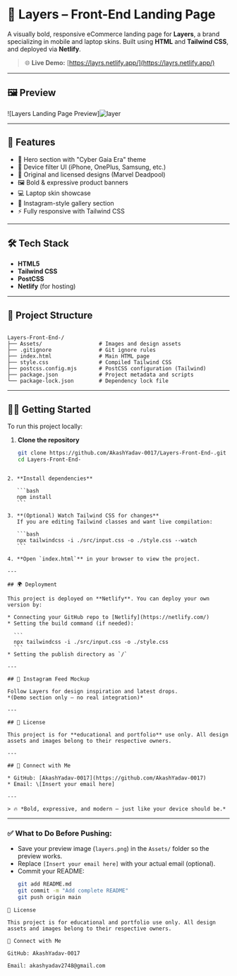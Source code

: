 # 📱 Layers – Front-End Landing Page

A visually bold, responsive eCommerce landing page for **Layers**, a brand specializing in mobile and laptop skins. Built using **HTML** and **Tailwind CSS**, and deployed via **Netlify**.

> 🌐 **Live Demo:** [https://layrs.netlify.app/](https://layrs.netlify.app/)

---

## 🖼️ Preview

![Layers Landing Page Preview]![layer](https://github.com/user-attachments/assets/765207bc-98e7-410d-8a28-502f8eb4bace)


---

## 🚀 Features

- 📱 Hero section with "Cyber Gaia Era" theme
- 🎯 Device filter UI (iPhone, OnePlus, Samsung, etc.)
- 🎨 Original and licensed designs (Marvel Deadpool)
- 🖼️ Bold & expressive product banners
- 💻 Laptop skin showcase
- 📸 Instagram-style gallery section
- ⚡ Fully responsive with Tailwind CSS

---

## 🛠 Tech Stack

- **HTML5**
- **Tailwind CSS**
- **PostCSS**
- **Netlify** (for hosting)

---

## 📁 Project Structure

```

Layers-Front-End-/
├── Assets/                  # Images and design assets
├── .gitignore               # Git ignore rules
├── index.html               # Main HTML page
├── style.css                # Compiled Tailwind CSS
├── postcss.config.mjs       # PostCSS configuration (Tailwind)
├── package.json             # Project metadata and scripts
└── package-lock.json        # Dependency lock file

````

---

## 🧑‍💻 Getting Started

To run this project locally:

1. **Clone the repository**
   ```bash
   git clone https://github.com/AkashYadav-0017/Layers-Front-End-.git
   cd Layers-Front-End-
````

2. **Install dependencies**

   ```bash
   npm install
   ```

3. **(Optional) Watch Tailwind CSS for changes**
   If you are editing Tailwind classes and want live compilation:

   ```bash
   npx tailwindcss -i ./src/input.css -o ./style.css --watch
   ```

4. **Open `index.html`** in your browser to view the project.

---

## 🌍 Deployment

This project is deployed on **Netlify**. You can deploy your own version by:

* Connecting your GitHub repo to [Netlify](https://netlify.com/)
* Setting the build command (if needed):

  ```
  npx tailwindcss -i ./src/input.css -o ./style.css
  ```
* Setting the publish directory as `/`

---

## 📸 Instagram Feed Mockup

Follow Layers for design inspiration and latest drops.
*(Demo section only – no real integration)*

---

## 📜 License

This project is for **educational and portfolio** use only. All design assets and images belong to their respective owners.

---

## 👋 Connect with Me

* GitHub: [AkashYadav-0017](https://github.com/AkashYadav-0017)
* Email: \[Insert your email here]

---

> 🔥 *Bold, expressive, and modern – just like your device should be.*

````

---

### ✅ What to Do Before Pushing:

- Save your preview image (`layers.png`) in the `Assets/` folder so the preview works.
- Replace `[Insert your email here]` with your actual email (optional).
- Commit your README:
  ```bash
  git add README.md
  git commit -m "Add complete README"
  git push origin main
````
📜 License

This project is for educational and portfolio use only. All design assets and images belong to their respective owners.

👋 Connect with Me

GitHub: AkashYadav-0017

Email: akashyadav2748@gmail.com
